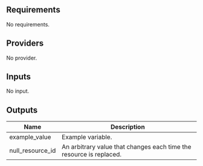 <!-- BEGINNING OF PRE-COMMIT-TERRAFORM DOCS HOOK -->
## Requirements

No requirements.

## Providers

No provider.

## Inputs

No input.

## Outputs

| Name | Description |
|------|-------------|
| example\_value | Example variable. |
| null\_resource\_id | An arbitrary value that changes each time the resource is replaced. |

<!-- END OF PRE-COMMIT-TERRAFORM DOCS HOOK -->
